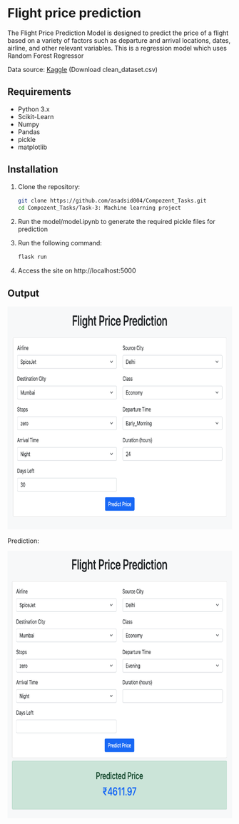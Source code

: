 # Flight price prediction

The Flight Price Prediction Model is designed to predict the price of a flight based on a variety of factors such as departure and arrival locations, dates, airline, and other relevant variables. This is a regression model which uses Random Forest Regressor

Data source: [Kaggle](https://www.kaggle.com/datasets/shubhambathwal/flight-price-prediction)
(Download clean_dataset.csv)

## Requirements

- Python 3.x
- Scikit-Learn
- Numpy
- Pandas
- pickle
- matplotlib

## Installation

1. Clone the repository:

   ```bash
   git clone https://github.com/asadsid004/Compozent_Tasks.git
   cd Compozent_Tasks/Task-3: Machine learning project
   ```

2. Run the model/model.ipynb to generate the required pickle files for prediction

3. Run the following command:

   ```bash
   flask run
   ```

4. Access the site on http://localhost:5000

## Output

<img src="screenshots/output1.png" width="700" height="500" />

Prediction:

<img src="screenshots/output2.png" width="700" height="600" />
